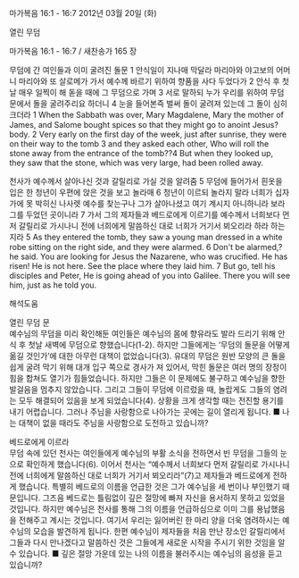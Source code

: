 마가복음 16:1 - 16:7 
2012년 03월 20일 (화)

열린 무덤



마가복음 16:1 - 16:7 / 새찬송가 165 장


무덤에 간 여인들과 이미 굴려진 돌문
1 안식일이 지나매 막달라 마리아와 야고보의 어머니 마리아와 또 살로메가 가서 예수께 바르기 위하여 향품을 사다 두었다가 2 안식 후 첫날 매우 일찍이 해 돋을 때에 그 무덤으로 가며 3 서로 말하되 누가 우리를 위하여 무덤 문에서 돌을 굴려주리요 하더니 4 눈을 들어본즉 벌써 돌이 굴려져 있는데 그 돌이 심히 크더라
1 When the Sabbath was over, Mary Magdalene, Mary the mother of James, and Salome bought spices so that they might go to anoint Jesus?body. 2 Very early on the first day of the week, just after sunrise, they were on their way to the tomb 3 and they asked each other, Who will roll the stone away from the entrance of the tomb??4 But when they looked up, they saw that the stone, which was very large, had been rolled away.

천사가 예수께서 살아나신 것과 갈릴리로 가실 것을 알려줌
5 무덤에 들어가서 흰옷을 입은 한 청년이 우편에 앉은 것을 보고 놀라매 6 청년이 이르되 놀라지 말라 너희가 십자가에 못 박히신 나사렛 예수를 찾는구나 그가 살아나셨고 여기 계시지 아니하니라 보라 그를 두었던 곳이니라 7 가서 그의 제자들과 베드로에게 이르기를 예수께서 너희보다 먼저 갈릴리로 가시나니 전에 너희에게 말씀하신 대로 너희가 거기서 뵈오리라 하라 하는지라
5 As they entered the tomb, they saw a young man dressed in a white robe sitting on the right side, and they were alarmed. 6 Don't be alarmed,?he said. You are looking for Jesus the Nazarene, who was crucified. He has risen! He is not here. See the place where they laid him. 7 But go, tell his disciples and Peter, He is going ahead of you into Galilee. There you will see him, just as he told you.

해석도움





열린 무덤 문  
예수님의 무덤을 미리 확인해둔 여인들은 예수님의 몸에 향유라도 발라 드리기 위해 안식 후 첫날 새벽에 무덤으로 향했습니다(1-2). 하지만 그들에게는 ‘무덤의 돌문을 어떻게 옮길 것인가’에 대한 아무런 대책이 없었습니다(3). 유대의 무덤은 원반 모양의 큰 돌을 쉽게 굴려 막기 위해 대개 입구 쪽으로 경사가 져 있어서, 막힌 돌문은 여러 명의 장정이 힘을 합쳐도 열기가 힘들었습니다. 하지만 그들은 이 문제에도 불구하고 예수님을 향한 발걸음을 멈추지 않았습니다. 그리고 그들이 무덤에 이르렀을 때, 놀랍게도 그들의 염려는 모두 해결되어 있음을 보게 되었습니다(4). 상황을 크게 생각할 때는 전진할 용기를 내기 어렵습니다. 그러나 주님을 사랑함으로 나아가는 곳에는 길이 열리게 됩니다.
■ 나는 대책이 없을 때라도 주님을 사랑함으로 도전하고 있습니까?

베드로에게 이르라  
무덤 속에 있던 천사는 여인들에게 예수님의 부활 소식을 전하면서 빈 무덤을 그들의 눈으로 확인하게 했습니다(6). 이어서 천사는 “예수께서 너희보다 먼저 갈릴리로 가시나니 전에 너희에게 말씀하신 대로 너희가 거기서 뵈오리라”(7)고 제자들과 베드로에게 전하게 했습니다. 특별히 베드로의 이름을 언급한 것은 그가 예수님을 세 번이나 부인했기 때문입니다. 그즈음 베드로는 틀림없이 깊은 절망에 빠져 자신을 용서하지 못하고 있었을 것입니다. 하지만 예수님은 천사를 통해 그의 이름을 언급하심으로 이미 그를 용납했음을 전해주고 계시는 것입니다. 여기서 우리는 잃어버린 한 마리 양을 더욱 염려하시는 예수님의 모습을 발견하게 됩니다. 한편 예수님이 제자들을 처음 만난 장소인 갈릴리에서 그들과 다시 만나겠다고 말씀하신 것은 그들에게 새로운 시작을 주시기 위한 것임을 알 수 있습니다.
■ 깊은 절망 가운데 있는 나의 이름을 불러주시는 예수님의 음성을 듣고 있습니까?
